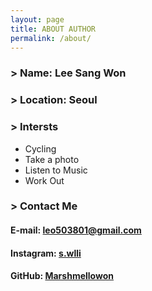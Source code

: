 ```yaml
---
layout: page
title: ABOUT AUTHOR
permalink: /about/
---
```


### > Name: Lee Sang Won

### > Location: Seoul

### > Intersts

- Cycling
- Take a photo
- Listen to Music
- Work Out

### > Contact Me

#### E-mail: [leo503801@gmail.com](mailto:leo503801@gmail.com)

#### Instagram: [s.wlli](https://www.instagram.com/s.wlli/)

#### GitHub: [Marshmellowon](https://github.com/Marshmellowon)
